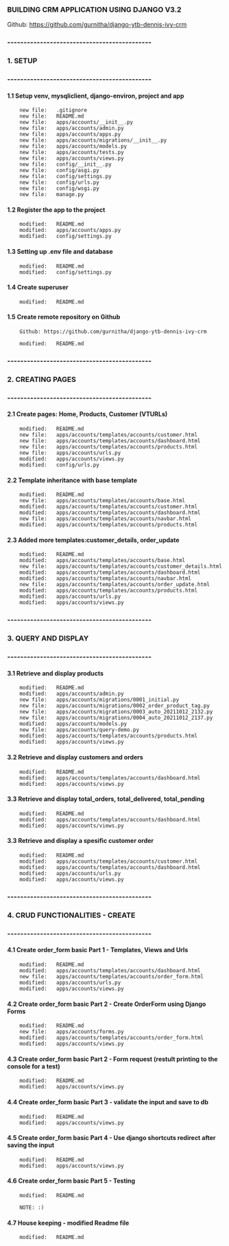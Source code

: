 ### BUILDING CRM APPLICATION USING DJANGO V3.2

Github: https://github.com/gurnitha/django-ytb-dennis-ivy-crm


### --------------------------------------------
### 1. SETUP
### --------------------------------------------


#### 1.1 Setup venv, mysqliclient, django-environ, project and app

        new file:   .gitignore
        new file:   README.md
        new file:   apps/accounts/__init__.py
        new file:   apps/accounts/admin.py
        new file:   apps/accounts/apps.py
        new file:   apps/accounts/migrations/__init__.py
        new file:   apps/accounts/models.py
        new file:   apps/accounts/tests.py
        new file:   apps/accounts/views.py
        new file:   config/__init__.py
        new file:   config/asgi.py
        new file:   config/settings.py
        new file:   config/urls.py
        new file:   config/wsgi.py
        new file:   manage.py


#### 1.2 Register the app to the project

        modified:   README.md
        modified:   apps/accounts/apps.py
        modified:   config/settings.py


#### 1.3 Setting up .env file and database

        modified:   README.md
        modified:   config/settings.py


#### 1.4 Create superuser

        modified:   README.md


#### 1.5 Create remote repository on Github

        Github: https://github.com/gurnitha/django-ytb-dennis-ivy-crm

        modified:   README.md


### --------------------------------------------
### 2. CREATING PAGES
### --------------------------------------------


#### 2.1 Create pages: Home, Products, Customer (VTURLs)

        modified:   README.md
        new file:   apps/accounts/templates/accounts/customer.html
        new file:   apps/accounts/templates/accounts/dashboard.html
        new file:   apps/accounts/templates/accounts/products.html
        new file:   apps/accounts/urls.py
        modified:   apps/accounts/views.py
        modified:   config/urls.py


#### 2.2 Template inheritance with base template

        modified:   README.md
        new file:   apps/accounts/templates/accounts/base.html
        modified:   apps/accounts/templates/accounts/customer.html
        modified:   apps/accounts/templates/accounts/dashboard.html
        new file:   apps/accounts/templates/accounts/navbar.html
        modified:   apps/accounts/templates/accounts/products.html


#### 2.3 Added more templates:customer_details, order_update

        modified:   README.md
        modified:   apps/accounts/templates/accounts/base.html
        new file:   apps/accounts/templates/accounts/customer_details.html
        modified:   apps/accounts/templates/accounts/dashboard.html
        modified:   apps/accounts/templates/accounts/navbar.html
        new file:   apps/accounts/templates/accounts/order_update.html
        modified:   apps/accounts/templates/accounts/products.html
        modified:   apps/accounts/urls.py
        modified:   apps/accounts/views.py


### --------------------------------------------
### 3. QUERY AND DISPLAY
### --------------------------------------------


#### 3.1 Retrieve and display products

        modified:   README.md
        modified:   apps/accounts/admin.py
        new file:   apps/accounts/migrations/0001_initial.py
        new file:   apps/accounts/migrations/0002_order_product_tag.py
        new file:   apps/accounts/migrations/0003_auto_20211012_2132.py
        new file:   apps/accounts/migrations/0004_auto_20211012_2137.py
        modified:   apps/accounts/models.py
        new file:   apps/accounts/query-demo.py
        modified:   apps/accounts/templates/accounts/products.html
        modified:   apps/accounts/views.py


#### 3.2 Retrieve and display customers and orders

        modified:   README.md
        modified:   apps/accounts/templates/accounts/dashboard.html
        modified:   apps/accounts/views.py


#### 3.3 Retrieve and display total_orders, total_delivered, total_pending

        modified:   README.md
        modified:   apps/accounts/templates/accounts/dashboard.html
        modified:   apps/accounts/views.py


#### 3.3 Retrieve and display a spesific customer order

        modified:   README.md
        modified:   apps/accounts/templates/accounts/customer.html
        modified:   apps/accounts/templates/accounts/dashboard.html
        modified:   apps/accounts/urls.py
        modified:   apps/accounts/views.py


### --------------------------------------------
### 4. CRUD FUNCTIONALITIES - CREATE
### --------------------------------------------


#### 4.1 Create order_form basic Part 1 - Templates, Views and Urls

        modified:   README.md
        modified:   apps/accounts/templates/accounts/dashboard.html
        new file:   apps/accounts/templates/accounts/order_form.html
        modified:   apps/accounts/urls.py
        modified:   apps/accounts/views.py


#### 4.2 Create order_form basic Part 2 - Create OrderForm using Django Forms

        modified:   README.md
        new file:   apps/accounts/forms.py
        modified:   apps/accounts/templates/accounts/order_form.html
        modified:   apps/accounts/views.py


#### 4.3 Create order_form basic Part 2 - Form request (restult printing to the console for a test)

        modified:   README.md
        modified:   apps/accounts/views.py


#### 4.4 Create order_form basic Part 3 - validate the input and save to db

        modified:   README.md
        modified:   apps/accounts/views.py


#### 4.5 Create order_form basic Part 4 - Use django shortcuts redirect after saving the input

        modified:   README.md
        modified:   apps/accounts/views.py


#### 4.6 Create order_form basic Part 5 - Testing

        modified:   README.md

        NOTE: :)


#### 4.7 House keeping - modified Readme file

        modified:   README.md